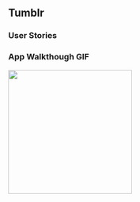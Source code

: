 ## Tumblr

### User Stories

### App Walkthough GIF
<img src="https://github.com/kc3585/Flix/blob/master/tumblr.gif" width=250><br>
